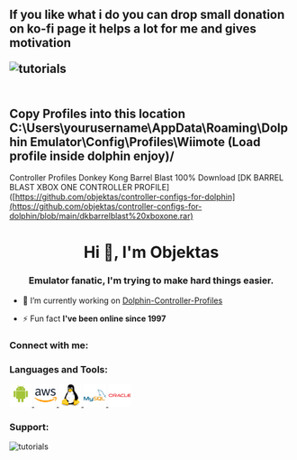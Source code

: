 ##  If you like what i do you can drop small donation on ko-fi page it helps a lot for me and gives motivation <p><a href="https://ko-fi.com/tutorials"> <img align="left" src="https://cdn.ko-fi.com/cdn/kofi3.png?v=3" height="50" width="210" alt="tutorials" /></a></p><br><br>

## Copy Profiles into this location C:\Users\yourusername\AppData\Roaming\Dolphin Emulator\Config\Profiles\Wiimote   (Load profile inside dolphin enjoy)/

<bold>Controller Profiles Donkey Kong Barrel Blast 100%</bold>  Download 
[DK BARREL BLAST XBOX ONE CONTROLLER PROFILE]([https://github.com/objektas/controller-configs-for-dolphin](https://github.com/objektas/controller-configs-for-dolphin/blob/main/dkbarrelblast%20xboxone.rar)

<h1 align="center">Hi 👋, I'm Objektas</h1>
<h3 align="center">Emulator fanatic, I'm trying to make hard things easier.</h3>

- 🔭 I’m currently working on [Dolphin-Controller-Profiles](https://github.com/objektas/controller-configs-for-dolphin)

- ⚡ Fun fact **I've been online since 1997**

<h3 align="left">Connect with me:</h3>
<p align="left">
</p>

<h3 align="left">Languages and Tools:</h3>
<p align="left"> <a href="https://developer.android.com" target="_blank" rel="noreferrer"> <img src="https://raw.githubusercontent.com/devicons/devicon/master/icons/android/android-original-wordmark.svg" alt="android" width="40" height="40"/> </a> <a href="https://aws.amazon.com" target="_blank" rel="noreferrer"> <img src="https://raw.githubusercontent.com/devicons/devicon/master/icons/amazonwebservices/amazonwebservices-original-wordmark.svg" alt="aws" width="40" height="40"/> </a> <a href="https://www.linux.org/" target="_blank" rel="noreferrer"> <img src="https://raw.githubusercontent.com/devicons/devicon/master/icons/linux/linux-original.svg" alt="linux" width="40" height="40"/> </a> <a href="https://www.mysql.com/" target="_blank" rel="noreferrer"> <img src="https://raw.githubusercontent.com/devicons/devicon/master/icons/mysql/mysql-original-wordmark.svg" alt="mysql" width="40" height="40"/> </a> <a href="https://www.oracle.com/" target="_blank" rel="noreferrer"> <img src="https://raw.githubusercontent.com/devicons/devicon/master/icons/oracle/oracle-original.svg" alt="oracle" width="40" height="40"/> </a> </p>

<h3 align="left">Support:</h3>
<p><a href="https://ko-fi.com/tutorials"> <img align="left" src="https://cdn.ko-fi.com/cdn/kofi3.png?v=3" height="50" width="210" alt="tutorials" /></a></p><br><br>
